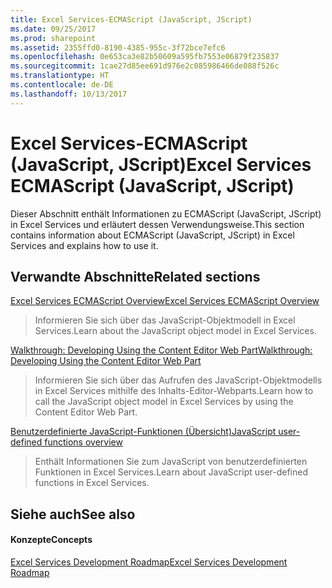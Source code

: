 ```yaml
---
title: Excel Services-ECMAScript (JavaScript, JScript)
ms.date: 09/25/2017
ms.prod: sharepoint
ms.assetid: 2355ffd0-8190-4385-955c-3f72bce7efc6
ms.openlocfilehash: 0e653ca3e82b50609a595fb7553e06879f235837
ms.sourcegitcommit: 1cae27d85ee691d976e2c085986466de088f526c
ms.translationtype: HT
ms.contentlocale: de-DE
ms.lasthandoff: 10/13/2017
---
```

# <a name="excel-services-ecmascript-javascript-jscript"></a><span data-ttu-id="71d90-102">Excel Services-ECMAScript (JavaScript, JScript)</span><span class="sxs-lookup"><span data-stu-id="71d90-102">Excel Services ECMAScript (JavaScript, JScript)</span></span>

<span data-ttu-id="71d90-103">Dieser Abschnitt enthält Informationen zu ECMAScript (JavaScript, JScript) in Excel Services und erläutert dessen Verwendungsweise.</span><span class="sxs-lookup"><span data-stu-id="71d90-103">This section contains information about ECMAScript (JavaScript, JScript) in Excel Services and explains how to use it.</span></span>
  
    
    


## <a name="related-sections"></a><span data-ttu-id="71d90-104">Verwandte Abschnitte</span><span class="sxs-lookup"><span data-stu-id="71d90-104">Related sections</span></span>


 [<span data-ttu-id="71d90-105">Excel Services ECMAScript Overview</span><span class="sxs-lookup"><span data-stu-id="71d90-105">Excel Services ECMAScript Overview</span></span>](excel-services-ecmascript-overview.md)
  
    
    
> <span data-ttu-id="71d90-106">Informieren Sie sich über das JavaScript-Objektmodell in Excel Services.</span><span class="sxs-lookup"><span data-stu-id="71d90-106">Learn about the JavaScript object model in Excel Services.</span></span>
    
  
 [<span data-ttu-id="71d90-107">Walkthrough: Developing Using the Content Editor Web Part</span><span class="sxs-lookup"><span data-stu-id="71d90-107">Walkthrough: Developing Using the Content Editor Web Part</span></span>](walkthrough-developing-using-the-content-editor-web-part.md)
  
    
    
> <span data-ttu-id="71d90-108">Informieren Sie sich über das Aufrufen des JavaScript-Objektmodells in Excel Services mithilfe des Inhalts-Editor-Webparts.</span><span class="sxs-lookup"><span data-stu-id="71d90-108">Learn how to call the JavaScript object model in Excel Services by using the Content Editor Web Part.</span></span>
    
  
 [<span data-ttu-id="71d90-109">Benutzerdefinierte JavaScript-Funktionen (Übersicht)</span><span class="sxs-lookup"><span data-stu-id="71d90-109">JavaScript user-defined functions overview</span></span>](javascript-user-defined-functions-overview.md)
  
    
    
> <span data-ttu-id="71d90-110">Enthält Informationen Sie zum JavaScript von benutzerdefinierten Funktionen in Excel Services.</span><span class="sxs-lookup"><span data-stu-id="71d90-110">Learn about JavaScript user-defined functions in Excel Services.</span></span>
    
  

## <a name="see-also"></a><span data-ttu-id="71d90-111">Siehe auch</span><span class="sxs-lookup"><span data-stu-id="71d90-111">See also</span></span>


#### <a name="concepts"></a><span data-ttu-id="71d90-112">Konzepte</span><span class="sxs-lookup"><span data-stu-id="71d90-112">Concepts</span></span>


  
    
    
 [<span data-ttu-id="71d90-113">Excel Services Development Roadmap</span><span class="sxs-lookup"><span data-stu-id="71d90-113">Excel Services Development Roadmap</span></span>](excel-services-development-roadmap.md)
